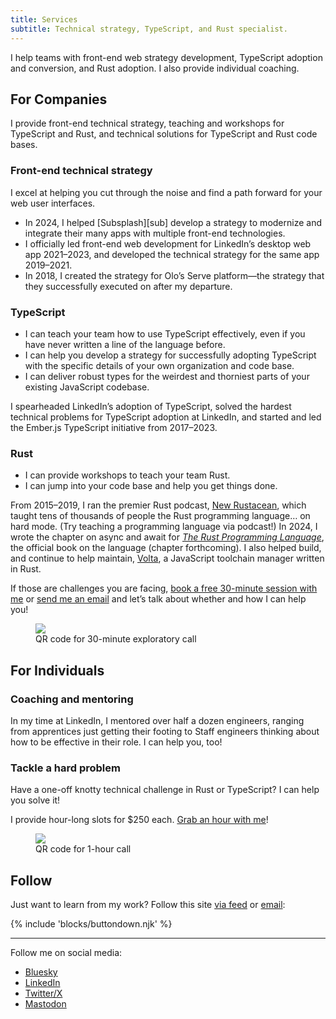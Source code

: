 ```yaml
---
title: Services
subtitle: Technical strategy, TypeScript, and Rust specialist.
---
```


I help teams with front-end web strategy development, TypeScript adoption and conversion, and Rust adoption. I also provide individual coaching.

## For Companies

I provide front-end technical strategy, teaching and workshops for TypeScript and Rust, and technical solutions for TypeScript and Rust code bases.

### Front-end technical strategy

I excel at helping you cut through the noise and find a path forward for your web user interfaces.

- In 2024, I helped [Subsplash][sub] develop a strategy to modernize and integrate their many apps with multiple front-end technologies.
- I officially led front-end web development for LinkedIn’s desktop web app 2021–2023, and developed the technical strategy for the same app 2019–2021.
- In 2018, I created the strategy for Olo’s Serve platform—the strategy that they successfully executed on after my departure.

### TypeScript

- I can teach your team how to use TypeScript effectively, even if you have never written a line of the language before.
- I can help you develop a strategy for successfully adopting TypeScript with the specific details of your own organization and code base.
- I can deliver robust types for the weirdest and thorniest parts of your existing JavaScript codebase.

I spearheaded LinkedIn’s adoption of TypeScript, solved the hardest technical problems for TypeScript adoption at LinkedIn, and started and led the Ember.js TypeScript initiative from 2017–2023.

### Rust

- I can provide workshops to teach your team Rust.
- I can jump into your code base and help you get things done.

From 2015–2019, I ran the premier Rust podcast, [New Rustacean][nr], which taught tens of thousands of people the Rust programming language… on hard mode. (Try teaching a programming language via podcast!) In 2024, I wrote the chapter on async and await for [<cite>The Rust Programming Language</cite>][trpl], the official book on the language (chapter forthcoming). I also helped build, and continue to help maintain, [Volta][volta], a JavaScript toolchain manager written in Rust.

[nr]: https://newrustacean.com
[trpl]: https://doc.rust-lang.org/book
[volta]: https://volta.sh

If those are challenges you are facing, [book a free 30-minute session with me][call] or [send me an email][email-30-min] and let’s talk about whether and how I can help you!

[call]: https://calendly.com/chriskrycho/30-minute-meeting
[email-30-min]: mailto:hello@chriskrycho.com?subject=30-minute%20meeting%20request

<figure>
<img style="max-width: 210px" src="https://cdn.chriskrycho.com/images/30-minute-call.jpeg" />
<figcaption>QR code for 30-minute exploratory call</figcaption>
</figure>


## For Individuals

### Coaching and mentoring

In my time at LinkedIn, I mentored over half a dozen engineers, ranging from apprentices just getting their footing to Staff engineers thinking about how to be effective in their role. I can help you, too!

### Tackle a hard problem

Have a one-off knotty technical challenge in Rust or TypeScript? I can help you solve it!

I provide hour-long slots for $250 each. [Grab an hour with me][call]!

[call]: https://calendly.com/chriskrycho/60-minute-meeting

<figure>
<img style="max-width: 210px" src="https://cdn.chriskrycho.com/images/60-minute-call.jpeg" />
<figcaption>QR code for 1-hour call</figcaption>
</figure>


## Follow

Just want to learn from my work? Follow this site [via feed][feed] or [email][email]:

[feed]: /feed.xml
[email]: https://buttondown.email/sympolymathesy

{% include 'blocks/buttondown.njk' %}

---

Follow me on social media:

- [Bluesky](https://bsky.app/profile/chriskrycho.com)
- [LinkedIn](https://www.linkedin.com/in/chriskrycho)
- [Twitter/X](https://x.com/chriskrycho)
- [Mastodon](https://mastodon.social/@chriskrycho)
